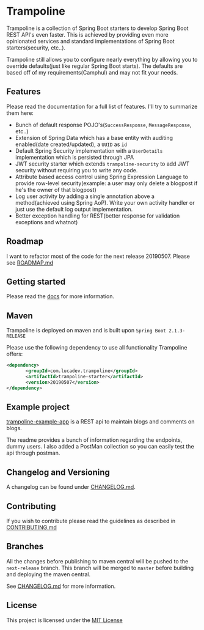# Trampoline

Trampoline is a collection of Spring Boot starters to develop Spring Boot REST API's even faster.
This is achieved by providing even more opinionated services and standard implementations of Spring Boot starters(security, etc..).

Trampoline still allows you to configure nearly everything by allowing you to override defaults(just like regular Spring Boot starts).
The defaults are based off of my requirements(Camphul) and may not fit your needs.

## Features

Please read the documentation for a full list of features. I'll try to summarize them here:

- Bunch of default response POJO's(`SuccessResponse`, `MessageResponse`, etc..)
- Extension of Spring Data which has a base entity with auditing enabled(date created/updated), a `UUID` as `id`
- Default Spring Security implementation with a `UserDetails` implementation which is persisted through JPA
- JWT security starter which extends `trampoline-security` to add JWT security without requiring you to write any code.
- Attribute based access control using Spring Expression Language to provide row-level security(example: a user may only delete a blogpost if he's the owner of that blogpost)
- Log user activity by adding a single annotation above a method(achieved using Spring AoP). Write your own activity handler or just use the default log output implementation.
- Better exception handling for REST(better response for validation exceptions and whatnot)

## Roadmap

I want to refactor most of the code for the next release 20190507.
Please see [ROADMAP.md](/ROADMAP.md)

## Getting started
Please read the [docs](/docs/README.md) for more information.

## Maven

Trampoline is deployed on maven and is built upon `Spring Boot 2.1.3-RELEASE`

Please use the following dependency to use all functionality Trampoline offers:
```xml
<dependency>
       <groupId>com.lucadev.trampoline</groupId>
       <artifactId>trampoline-starter</artifactId>
       <version>20190507</version>
</dependency>
```

## Example project

[trampoline-example-app](trampoline-example-app) is a REST api to maintain blogs and comments on blogs.

The readme provides a bunch of information regarding the endpoints, dummy users. I also added a PostMan collection so you can easily test the api through postman.

## Changelog and Versioning

A changelog can be found under [CHANGELOG.md](CHANGELOG.md).

## Contributing

If you wish to contribute please read the guidelines as described in [CONTRIBUTING.md](/CONTRIBUTING.md)

## Branches

All the changes before publishing to maven central will be pushed to the `next-release` branch.
This branch will be merged to `master` before building and deploying the maven central.

See [CHANGELOG.md](CHANGELOG.md) for more information.

## License

This project is licensed under the [MIT License](/LICENSE.txt)